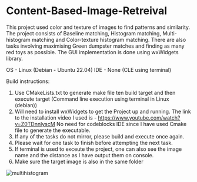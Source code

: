 # Content-Based-Image-Retreival

This project used color and texture of images to find patterns and similarity. The project consists of Baseline matching, Histogram matching, Multi-histogram matching and Color-texture histogram matching. There are also tasks involving maximising Green dumpster matches and finding as many red toys as possible. The GUI implementation is done using wxWidgets library.

OS - Linux (Debian - Ubuntu 22.04)
IDE - None (CLE using terminal)


Build instructions: 
1. Use CMakeLists.txt to generate make file ten build target and then execute target (Command line execution using terminal in Linux (debian))
2. Will need to install wxWidgets to get the Project up and running. The link to the installation video I used is - https://www.youtube.com/watch?v=Z0TDnnlyscM No need for codeblocks IDE since I have used Cmake file to generate the executable.
3. If any of the tasks do not mirror, please build and execute once again. 
4. Please wait for one task to finish before attempting the next task.
5. If terminal is used to exceute the project, one can also see the image name and the distance as I have output them on console.
6. Make sure the target image is also in the same folder

![multihistogram](https://user-images.githubusercontent.com/55364143/235316423-530a1f5c-ebdd-4fc5-a487-4c8e9d20452c.png)
